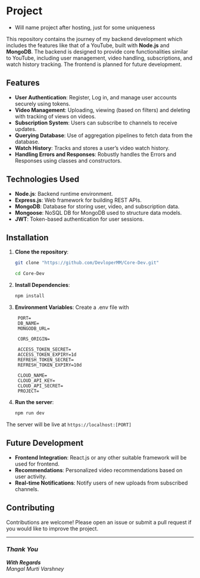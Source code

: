 # Project

- Will name project after hosting, just for some uniqueness

This repository contains the journey of my backend development which includes the features like that of a YouTube, built with **Node.js** and **MongoDB**. The backend is designed to provide core functionalities similar to YouTube, including user management, video handling, subscriptions, and watch history tracking. The frontend is planned for future development.

## Features

- **User Authentication**: Register, Log in, and manage user accounts securely using tokens.
- **Video Management**: Uploading, viewing (based on filters) and deleting with tracking of views on videos.
- **Subscription System**: Users can subscribe to channels to receive updates.
- **Querying Database**: Use of aggregation pipelines to fetch data from the database.
- **Watch History**: Tracks and stores a user’s video watch history.
- **Handling Errors and Responses**: Robustly handles the Errors and Responses using classes and constructors.

## Technologies Used

- **Node.js**: Backend runtime environment.
- **Express.js**: Web framework for building REST APIs.
- **MongoDB**: Database for storing user, video, and subscription data.
- **Mongoose**: NoSQL DB for MongoDB used to structure data models.
- **JWT**: Token-based authentication for user sessions.

## Installation

1. **Clone the repository**:

   ```bash
   git clone "https://github.com/DevloperMM/Core-Dev.git"

   cd Core-Dev
   ```

2. **Install Dependencies**:

   ```bash
   npm install
   ```

3. **Environment Variables**: Create a .env file with

   ```plaintext
    PORT=
    DB_NAME=
    MONGODB_URL=

    CORS_ORIGIN=

    ACCESS_TOKEN_SECRET=
    ACCESS_TOKEN_EXPIRY=1d
    REFRESH_TOKEN_SECRET=
    REFRESH_TOKEN_EXPIRY=10d

    CLOUD_NAME=
    CLOUD_API_KEY=
    CLOUD_API_SECRET=
    PROJECT=

   ```

4. **Run the server**:

   ```bash
   npm run dev
   ```

The server will be live at `https://localhost:[PORT]`

## Future Development

- **Frontend Integration**: React.js or any other suitable framework will be used for frontend.
- **Recommendations**: Personalized video recommendations based on user activity.
- **Real-time Notifications**: Notify users of new uploads from subscribed channels.

## Contributing

Contributions are welcome! Please open an issue or submit a pull request if you would like to improve the project.

---

### _Thank You_

**_With Regards_**  
_Mangal Murti Varshney_
